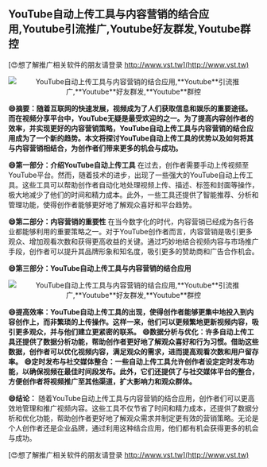 ## **YouTube自动上传工具与内容营销的结合应用,**Youtube**引流推广,**Youtube**好友群发,**Youtube**群控**

[😍想了解推广相关软件的朋友请登录 http://www.vst.tw](http://www.vst.tw)

 <center><img src="https://vst.tw/MP4/tuiguang/png/7.png" alt="YouTube自动上传工具与内容营销的结合应用,**Youtube**引流推广,**Youtube**好友群发,**Youtube**群控"></center>

**😄摘要：随着互联网的快速发展，视频成为了人们获取信息和娱乐的重要途径。而在视频分享平台中，YouTube无疑是最受欢迎的之一。为了提高内容创作者的效率，并实现更好的内容营销策略，YouTube自动上传工具与内容营销的结合应用成为了一个新的趋势。本文将探讨YouTube自动上传工具的优势以及如何将其与内容营销相结合，为创作者们带来更多的机会与成功。**

**😄第一部分：介绍YouTube自动上传工具**
在过去，创作者需要手动上传视频至YouTube平台。然而，随着技术的进步，出现了一些强大的YouTube自动上传工具。这些工具可以帮助创作者自动化地处理视频上传、描述、标签和封面等操作，极大地减少了他们的时间和精力成本。此外，一些工具还提供了智能推荐、分析和管理功能，使得创作者能够更好地了解观众喜好和平台趋势。

**😄第二部分：内容营销的重要性**
在当今数字化的时代，内容营销已经成为各行各业都能够利用的重要策略之一。对于YouTube创作者而言，内容营销是吸引更多观众、增加观看次数和获得更高收益的关键。通过巧妙地结合视频内容与市场推广手段，创作者可以提升其品牌形象和知名度，吸引更多的赞助商和广告合作机会。

**😄第三部分：YouTube自动上传工具与内容营销的结合应用**

 <center><img src="https://vst.tw/MP4/tuiguang/png/7.png" alt="YouTube自动上传工具与内容营销的结合应用,**Youtube**引流推广,**Youtube**好友群发,**Youtube**群控"></center>

**😄提高效率：YouTube自动上传工具的出现，使得创作者能够更集中地投入到内容创作上，而非繁琐的上传操作。这样一来，他们可以更频繁地更新视频内容，吸引更多观众，并与他们建立更紧密的联系。**
**😄数据分析与优化：许多自动上传工具还提供了数据分析功能，帮助创作者更好地了解观众喜好和行为习惯。借助这些数据，创作者可以优化视频内容，满足观众的需求，进而提高观看次数和用户留存率。**
**😄定时发布与社交媒体整合：一些自动上传工具允许创作者设定定时发布功能，以确保视频在最佳时间段发布。此外，它们还提供了与社交媒体平台的整合，方便创作者将视频推广至其他渠道，扩大影响力和观众群体。**

**😄结论：**
随着YouTube自动上传工具与内容营销的结合应用，创作者们可以更高效地管理和推广视频内容。这些工具不仅节省了时间和精力成本，还提供了数据分析和优化功能，帮助创作者更好地了解观众需求并制定更有效的营销策略。无论是个人创作者还是企业品牌，通过利用这种结合应用，他们都有机会获得更多的机会与成功。

[😍想了解推广相关软件的朋友请登录 http://www.vst.tw](http://www.vst.tw)



